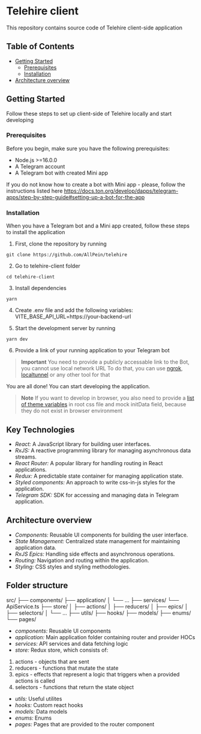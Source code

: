 # Telehire client

This repository contains source code of Telehire client-side application

## Table of Contents

- [Getting Started](#getting-started)
  - [Prerequisites](#prerequisites)
  - [Installation](#installation)
- [Architecture overview](#architecture-overview)

## Getting Started

Follow these steps to set up client-side of Telehire locally and start developing

### Prerequisites

Before you begin, make sure you have the following prerequisites:

- Node.js >=16.0.0
- A Telegram account
- A Telegram bot with created Mini app

If you do not know how to create a bot with Mini app - please, follow the instructions listed here https://docs.ton.org/develop/dapps/telegram-apps/step-by-step-guide#setting-up-a-bot-for-the-app

### Installation

When you have a Telegram bot and a Mini app created, follow these steps to install the application

1. First, clone the repository by running

```shell
git clone https://github.com/AllPein/telehire
```

2. Go to telehire-client folder

```shell
cd telehire-client
```

3. Install dependencies

```shell
yarn
```

4. Create .env file and add the following variables:
   VITE_BASE_API_URL=https://your-backend-url

5. Start the development server by running

```shell
yarn dev
```

6. Provide a link of your running application to your Telegram bot

> **Important**
> You need to provide a publicly accessable link to the Bot, you cannot use local network URL
> To do that, you can use [ngrok](https://ngrok.com/), [localtunnel](https://theboroer.github.io/localtunnel-www/) or any other tool for that

You are all done! You can start developing the application.

> **Note**
> If you want to develop in browser, you also need to provide a [list of theme variables](https://core.telegram.org/bots/webapps#themeparams) in root css file and mock initData field, because they do not exist in browser environment

## Key Technologies

- _React:_ A JavaScript library for building user interfaces.
- _RxJS:_ A reactive programming library for managing asynchronous data streams.
- _React Router:_ A popular library for handling routing in React applications.
- _Redux:_ A predictable state container for managing application state.
- _Styled components:_ An approach to write css-in-js styles for the application.
- _Telegram SDK:_ SDK for accessing and managing data in Telegram application.

## Architecture overview

- _Components:_ Reusable UI components for building the user interface.
- _State Management:_ Centralized state management for maintaining application data.
- _RxJS Epics:_ Handling side effects and asynchronous operations.
- _Routing:_ Navigation and routing within the application.
- _Styling:_ CSS styles and styling methodologies.

## Folder structure

src/
    ├── components/
    ├── application/
    │   └── ...
    ├── services/
    └── ApiService.ts
    ├── store/
    │   ├── actions/
    │   ├── reducers/
    │   ├── epics/
    │   ├── selectors/
    │   └── ...
    ├── utils/
    ├── hooks/
    ├── models/
    ├── enums/
    └── pages/

- _components:_ Reusable UI components
- _application:_ Main application folder containing router and provider HOCs
- _services:_ API services and data fetching logic
- _store:_ Redux store, which consists of:

1. actions - objects that are sent
2. reducers - functions that mutate the state
3. epics - effects that represent a logic that triggers when a provided actions is called
4. selectors - functions that return the state object

- _utils:_ Useful utilites
- _hooks:_ Custom react hooks
- _models:_ Data models
- _enums:_ Enums
- _pages:_ Pages that are provided to the router component
